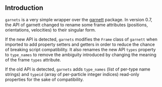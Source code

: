 
## Introduction

`garnets` is a very simple wrapper over the
[garnett](https://github.com/glotzerlab/garnett) package. In version
0.7, the API of garnett changed to rename some frame attributes
(positions, orientations, velocities) to their singular
form.

If the new API is detected, `garnets` modifies the `Frame` class of
`garnett` when imported to add property setters and getters in order
to reduce the chance of breaking script compatibility. It also renames
the new API `types` property to `type_names` to remove the ambiguity
introduced by changing the meaning of the frame `types` attribute.

If the old API is detected, `garnets` adds `type_names` (list of
per-type name strings) and `typeid` (array of per-particle integer
indices) read-only properties for the sake of compatibility.